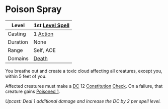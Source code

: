 # Poison Spray

| Level    | 1st [Level Spell](../../../Spell%20Level.md)                                           |
| -------- | --------------------------------------------------- |
| Casting  | 1 [Action](../../../../Game%20Procedures/Action.md) |
| Duration | None                                                |
| Range    | Self, AOE                                           |
| Domains  | [Death](../../../Spell%20Domains/Death.md)          |

You breathe out and create a toxic cloud affecting all creatures, except you, within 5 feet of you. 

Affected creatures must make a [DC](../../../../Game%20Procedures/DC.md) 12 [Constitution](../../../../Player%20Characters/Chosen%20Statistics/Constitution.md) [Check](../../../../Game%20Procedures/Check.md). On a failure, that creature gains [Poisoned 1](../../../../Conditions/Poisoned.md).

*Upcast: Deal 1 additional damage and increase the DC by 2 per spell level.*